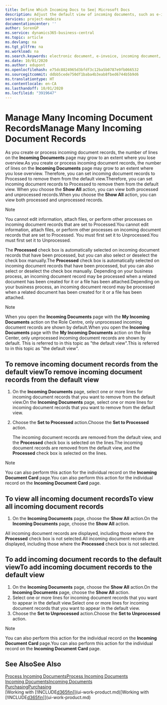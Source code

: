```yaml
---
title: Define Which Incoming Docs to See| Microsoft Docs
description: Adjust the default view of incoming documents, such as e-invoices, to improve your overview of processed and unprocessed records.
services: project-madeira
documentationcenter: ''
author: SorenGP
ms.service: dynamics365-business-central
ms.topic: article
ms.devlang: na
ms.tgt_pltfrm: na
ms.workload: na
ms.search.keywords: electronic document, e-invoice, incoming document, OCR, ecommerce, document exchange, import invoice
ms.date: 10/01/2020
ms.author: edupont
ms.openlocfilehash: e75dc8824965d3bfdf3c12ba5b0787e9fb066532
ms.sourcegitcommit: ddbb5cede750df1baba4b3eab8fbed6744b5b9d6
ms.translationtype: HT
ms.contentlocale: en-CA
ms.lasthandoff: 10/01/2020
ms.locfileid: "3919647"
---
```

# <a name="manage-many-incoming-document-records"></a><span data-ttu-id="ae582-103">Manage Many Incoming Document Records</span><span class="sxs-lookup"><span data-stu-id="ae582-103">Manage Many Incoming Document Records</span></span>
<span data-ttu-id="ae582-104">As you create or process incoming document records, the number of lines on the **Incoming Documents** page may grow to an extent where you lose overview.</span><span class="sxs-lookup"><span data-stu-id="ae582-104">As you create or process incoming document records, the number of lines on the **Incoming Documents** page may grow to an extent where you lose overview.</span></span> <span data-ttu-id="ae582-105">Therefore, you can set incoming document records to Processed to remove them from the default view.</span><span class="sxs-lookup"><span data-stu-id="ae582-105">Therefore, you can set incoming document records to Processed to remove them from the default view.</span></span> <span data-ttu-id="ae582-106">When you choose the **Show All** action, you can view both processed and unprocessed records.</span><span class="sxs-lookup"><span data-stu-id="ae582-106">When you choose the **Show All** action, you can view both processed and unprocessed records.</span></span>

> [!NOTE]  
>   <span data-ttu-id="ae582-107">You cannot edit information, attach files, or perform other processes on incoming document records that are set to Processed.</span><span class="sxs-lookup"><span data-stu-id="ae582-107">You cannot edit information, attach files, or perform other processes on incoming document records that are set to Processed.</span></span> <span data-ttu-id="ae582-108">You must first set it to Unprocessed.</span><span class="sxs-lookup"><span data-stu-id="ae582-108">You must first set it to Unprocessed.</span></span>

<span data-ttu-id="ae582-109">The **Processed** check box is automatically selected on incoming document records that have been processed, but you can also select or deselect the check box manually.</span><span class="sxs-lookup"><span data-stu-id="ae582-109">The **Processed** check box is automatically selected on incoming document records that have been processed, but you can also select or deselect the check box manually.</span></span> <span data-ttu-id="ae582-110">Depending on your business process, an incoming document record may be processed when a related document has been created for it or a file has been attached.</span><span class="sxs-lookup"><span data-stu-id="ae582-110">Depending on your business process, an incoming document record may be processed when a related document has been created for it or a file has been attached.</span></span>

> [!NOTE]  
>   <span data-ttu-id="ae582-111">When you open the **Incoming Documents** page with the **My Incoming Documents** action on the Role Centre, only unprocessed incoming document records are shown by default.</span><span class="sxs-lookup"><span data-stu-id="ae582-111">When you open the **Incoming Documents** page with the **My Incoming Documents** action on the Role Center, only unprocessed incoming document records are shown by default.</span></span> <span data-ttu-id="ae582-112">This is referred to in this topic as "the default view".</span><span class="sxs-lookup"><span data-stu-id="ae582-112">This is referred to in this topic as "the default view".</span></span>

## <a name="to-remove-incoming-document-records-from-the-default-view"></a><span data-ttu-id="ae582-113">To remove incoming document records from the default view</span><span class="sxs-lookup"><span data-stu-id="ae582-113">To remove incoming document records from the default view</span></span>
1. <span data-ttu-id="ae582-114">On the **Incoming Documents** page, select one or more lines for incoming document records that you want to remove from the default view.</span><span class="sxs-lookup"><span data-stu-id="ae582-114">On the **Incoming Documents** page, select one or more lines for incoming document records that you want to remove from the default view.</span></span>
2. <span data-ttu-id="ae582-115">Choose the **Set to Processed** action.</span><span class="sxs-lookup"><span data-stu-id="ae582-115">Choose the **Set to Processed** action.</span></span>

    <span data-ttu-id="ae582-116">The incoming document records are removed from the default view, and the **Processed** check box is selected on the lines.</span><span class="sxs-lookup"><span data-stu-id="ae582-116">The incoming document records are removed from the default view, and the **Processed** check box is selected on the lines.</span></span>

> [!NOTE]  
>   <span data-ttu-id="ae582-117">You can also perform this action for the individual record on the **Incoming Document Card** page.</span><span class="sxs-lookup"><span data-stu-id="ae582-117">You can also perform this action for the individual record on the **Incoming Document Card** page.</span></span>

## <a name="to-view-all-incoming-document-records"></a><span data-ttu-id="ae582-118">To view all incoming document records</span><span class="sxs-lookup"><span data-stu-id="ae582-118">To view all incoming document records</span></span>
1. <span data-ttu-id="ae582-119">On the **Incoming Documents** page, choose the **Show All** action.</span><span class="sxs-lookup"><span data-stu-id="ae582-119">On the **Incoming Documents** page, choose the **Show All** action.</span></span>

<span data-ttu-id="ae582-120">All incoming document records are displayed, including those where the **Processed** check box is not selected.</span><span class="sxs-lookup"><span data-stu-id="ae582-120">All incoming document records are displayed, including those where the **Processed** check box is not selected.</span></span>

## <a name="to-add-incoming-document-records-to-the-default-view"></a><span data-ttu-id="ae582-121">To add incoming document records to the default view</span><span class="sxs-lookup"><span data-stu-id="ae582-121">To add incoming document records to the default view</span></span>
1. <span data-ttu-id="ae582-122">On the **Incoming Documents** page, choose the **Show All** action.</span><span class="sxs-lookup"><span data-stu-id="ae582-122">On the **Incoming Documents** page, choose the **Show All** action.</span></span>
2. <span data-ttu-id="ae582-123">Select one or more lines for incoming document records that you want to appear in the default view.</span><span class="sxs-lookup"><span data-stu-id="ae582-123">Select one or more lines for incoming document records that you want to appear in the default view.</span></span>
3. <span data-ttu-id="ae582-124">Choose the **Set to Unprocessed** action.</span><span class="sxs-lookup"><span data-stu-id="ae582-124">Choose the **Set to Unprocessed** action.</span></span>  

> [!NOTE]  
>   <span data-ttu-id="ae582-125">You can also perform this action for the individual record on the **Incoming Document Card** page.</span><span class="sxs-lookup"><span data-stu-id="ae582-125">You can also perform this action for the individual record on the **Incoming Document Card** page.</span></span>

## <a name="see-also"></a><span data-ttu-id="ae582-126">See Also</span><span class="sxs-lookup"><span data-stu-id="ae582-126">See Also</span></span>
[<span data-ttu-id="ae582-127">Process Incoming Documents</span><span class="sxs-lookup"><span data-stu-id="ae582-127">Process Incoming Documents</span></span>](across-process-income-documents.md)  
[<span data-ttu-id="ae582-128">Incoming Documents</span><span class="sxs-lookup"><span data-stu-id="ae582-128">Incoming Documents</span></span>](across-income-documents.md)  
[<span data-ttu-id="ae582-129">Purchasing</span><span class="sxs-lookup"><span data-stu-id="ae582-129">Purchasing</span></span>](purchasing-manage-purchasing.md)  
<span data-ttu-id="ae582-130">[Working with [!INCLUDE[d365fin](includes/d365fin_md.md)]](ui-work-product.md)</span><span class="sxs-lookup"><span data-stu-id="ae582-130">[Working with [!INCLUDE[d365fin](includes/d365fin_md.md)]](ui-work-product.md)</span></span>
